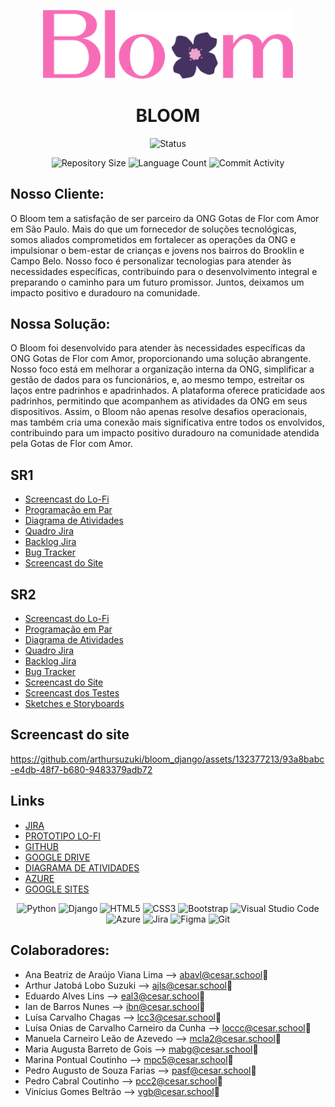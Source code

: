 <p align="center">
  <img
    width="400"
    display="inline-block"
    src="./img/Logo.png"
  />
</p>

<h1 align="center">BLOOM</h1>

<p align="center">
  <img
    src="https://img.shields.io/badge/Status-Em%20desenvolvimento-green?style=flat-square"
    alt="Status"
  />
</p>

<p align="center">
  <img
    src="https://img.shields.io/github/repo-size/arthursuzuki/bloom_django?style=flat"
    alt="Repository Size"
  />
  <img
    src="https://img.shields.io/github/languages/count/arthursuzuki/bloom_django?style=flat&logo=python"
    alt="Language Count"
  />
  <img
    src="https://img.shields.io/github/commit-activity/t/arthursuzuki/bloom_django?style=flat&logo=github"
    alt="Commit Activity"
  />
</p>

## Nosso Cliente:
<p>
O Bloom tem a satisfação de ser parceiro da ONG Gotas de Flor com Amor em São Paulo. Mais do que um fornecedor de soluções tecnológicas, somos aliados comprometidos em fortalecer as operações da ONG e impulsionar o bem-estar de crianças e jovens nos bairros do Brooklin e Campo Belo. Nosso foco é personalizar tecnologias para atender às necessidades específicas, contribuindo para o desenvolvimento integral e preparando o caminho para um futuro promissor. Juntos, deixamos um impacto positivo e duradouro na comunidade.
</p>

## Nossa Solução:
<p>
O Bloom foi desenvolvido para atender às necessidades específicas da ONG Gotas de Flor com Amor, proporcionando uma solução abrangente. Nosso foco está em melhorar a organização interna da ONG, simplificar a gestão de dados para os funcionários, e, ao mesmo tempo, estreitar os laços entre padrinhos e apadrinhados. A plataforma oferece praticidade aos padrinhos, permitindo que acompanhem as atividades da ONG em seus dispositivos. Assim, o Bloom não apenas resolve desafios operacionais, mas também cria uma conexão mais significativa entre todos os envolvidos, contribuindo para um impacto positivo duradouro na comunidade atendida pela Gotas de Flor com Amor.
</p>


## SR1
<ul>
  <li>
    <a
      href="https://youtu.be/eg-EhZ1Th_I"
      >Screencast do Lo-Fi</a
    >
  </li>
  <li>
    <a
      href="https://docs.google.com/document/d/1qKNtjiuG4SwzKdhHn4fC3C6yrcwyosyrK0I_A0Y21w8/edit?usp=sharing"
      >Programação em Par</a
    >
  </li>
  <li>
    <a
      href="https://drive.google.com/file/d/1NJRBMYa39VBgUFvCBthRHRDMcBQRqtGM/view?usp=sharing"
      >Diagrama de Atividades</a
    >
  </li>
  <li>
    <a
      href="https://drive.google.com/file/d/1glk2YzWnzmkACnvRakwUoG8vW5qMNrW_/view?usp=sharing"
      >Quadro Jira</a
    >
  </li>
  <li>
    <a
      href="https://drive.google.com/file/d/1sJqfYFcWZgdtruH4L0eNgCZmtoHfs5tD/view?usp=sharing"
      >Backlog Jira</a
    >
  </li>
  <li>
    <a
      href="https://drive.google.com/file/d/1fa4vZlTdy5MJFJeCskQlPPv1fIesja2g/view?usp=sharing"
      >Bug Tracker</a
    >
  </li>
  <li>
    <a
      href="https://drive.google.com/file/d/124m8ehYDv3IrC1BnCHqnTBVYGK9ANs1J/view?usp=sharing"
      >Screencast do Site</a
    >
  </li>
</ul>

## SR2
<ul>
  <li>
    <a
      href="https://drive.google.com/file/d/1pDlCqpLnvPd9F5vqJVxG07cvPJdXJdFh/view?usp=sharing"
      >Screencast do Lo-Fi</a
    >
  </li>
  <li>
    <a
      href="https://docs.google.com/document/d/1968S8dkL-M1kviYw3N-KXpBOk9D650cttImPaMH1Ku4/edit?usp=sharing"
      >Programação em Par</a
    >
  </li>
  <li>
    <a
      href="https://drive.google.com/file/d/11PvkaFt8Mu52nxAmikQaZj3EH3jerKEh/view?usp=sharing"
      >Diagrama de Atividades</a
    >
  </li>
  <li>
    <a
      href="https://drive.google.com/file/d/1OYBGq7RwlSbDG-dRRWEq-9fiEV-HQ5bE/view?usp=sharing"
      >Quadro Jira</a
    >
  </li>
  <li>
    <a
      href="https://drive.google.com/file/d/1Vwcuimy37A7HVFb-dNFXl9pX_py8JHOU/view?usp=sharing"
      >Backlog Jira</a
    >
  </li>
  <li>
    <a
      href=""
      >Bug Tracker</a
    >
  </li>
  <li>
    <a
      href=""
      >Screencast do Site</a
    >
  </li>
  <li>
    <a
      href=""
      >Screencast dos Testes</a
    >
  </li>
  <li>
    <a
      href="https://drive.google.com/file/d/13PTy0b6ZAYB-kR-qeSq6ich9_sC_Ck7S/view?usp=sharing"
      >Sketches e Storyboards</a
    >
  </li>
</ul>

## Screencast do site

https://github.com/arthursuzuki/bloom_django/assets/132377213/93a8babc-e4db-48f7-b680-9483379adb72

## Links
<ul>
  <li>
    <a
      href="https://g9projetos.atlassian.net/jira/software/projects/BLM/boards/1"
      >JIRA</a>
  </li>
  <li>
    <a
      href="https://www.figma.com/file/rvwCOWgTEhYc4OUmmihGbQ/Untitled?type=design&node-id=0%3A1&mode=design&t=HoYdwVjFh6cn8d52-1"
      >PROTOTIPO LO-FI</a>
  </li>
  <li>
    <a
      href="https://github.com/arthursuzuki/bloom_django"
      >GITHUB</a>
  </li>
  <li>
    <a
      href="https://drive.google.com/drive/folders/1XNxEdC_M6v0TB5X5kPSG2DXqeW1-Rv_2?usp=sharing"
      >GOOGLE DRIVE</a>
  </li>
  <li>
    <a
      href="https://miro.com/app/board/uXjVNZhFtas=/"
      >DIAGRAMA DE ATIVIDADES</a
    >
  </li>
  <li>
    <a
      href="https://equipebloom.azurewebsites.net/"
      >AZURE</a>
  </li>
  <li>
    <a
      href="https://sites.google.com/view/grupo9-bloom/home"
      >GOOGLE SITES</a>
  </li>
</ul>

<p align="center">
  <img
    src="https://img.shields.io/badge/python-3670A0?style=for-the-badge&logo=python&logoColor=ffdd54"
    alt="Python"
  />
  <img
    src="https://img.shields.io/badge/django-%23092E20.svg?style=for-the-badge&logo=django&logoColor=white"
    alt="Django"
  />
  <img
    src="https://img.shields.io/badge/html5-%23E34F26.svg?style=for-the-badge&logo=html5&logoColor=white"
    alt="HTML5"
  />
  <img
    src="https://img.shields.io/badge/css3-%231572B6.svg?style=for-the-badge&logo=css3&logoColor=white"
    alt="CSS3"
  />
  <img
    src="https://img.shields.io/badge/bootstrap-%238511FA.svg?style=for-the-badge&logo=bootstrap&logoColor=white"
    alt="Bootstrap"
  />
  <img
    src="https://img.shields.io/badge/Visual%20Studio%20Code-0078d7.svg?style=for-the-badge&logo=visual-studio-code&logoColor=white"
    alt="Visual Studio Code"
  />
  <img
    src="https://img.shields.io/badge/azure-%230072C6.svg?style=for-the-badge&logo=microsoftazure&logoColor=white"
    alt="Azure"
  />
  <img
    src="https://img.shields.io/badge/jira-%230A0FFF.svg?style=for-the-badge&logo=jira&logoColor=white"
    alt="Jira"
  />
  <img
    src="https://img.shields.io/badge/figma-%23F24E1E.svg?style=for-the-badge&logo=figma&logoColor=white"
    alt="Figma"
  />
  <img
    src="https://img.shields.io/badge/git-%23F05033.svg?style=for-the-badge&logo=git&logoColor=white"
    alt="Git"
  />
</p>


## Colaboradores:
* Ana Beatriz de Araújo Viana Lima --> abavl@cesar.school📩
* Arthur Jatobá Lobo Suzuki --> ajls@cesar.school📩
* Eduardo Alves Lins --> eal3@cesar.school📩
* Ian de Barros Nunes --> ibn@cesar.school📩
* Luísa Carvalho Chagas --> lcc3@cesar.school📩
* Luísa Onias de Carvalho Carneiro da Cunha --> loccc@cesar.school📩
* Manuela Carneiro Leão de Azevedo --> mcla2@cesar.school📩
* Maria Augusta Barreto de Gois --> mabg@cesar.school📩
* Marina Pontual Coutinho --> mpc5@cesar.school📩
* Pedro Augusto de Souza Farias --> pasf@cesar.school📩
* Pedro Cabral Coutinho --> pcc2@cesar.school📩
* Vinícius Gomes Beltrão --> vgb@cesar.school📩



